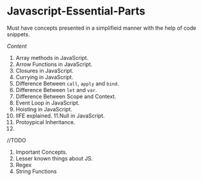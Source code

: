 # Javascript-Essential-Parts

Must have concepts presented in a simplifieid manner with the help of code snippets.

*Content*
1. Array methods in JavaScript.
2. Arrow Functions in JavaScript.
3. Closures in JavaScript.
4. Currying in JavaScript.
5. Difference Between `call`, `apply` and `bind`.
6. Difference Between `let` and `var`.
7. Difference Between Scope and Context.
8. Event Loop in JavaScript.
8. Hoisting in JavaScript.
10. IIFE explained.
11.Null in JavaScript.
12. Protoypical Inheritance.
13.  

//TODO
1. Important Concepts.
2. Lesser known things about JS.
3. Regex 
4. String Functions
